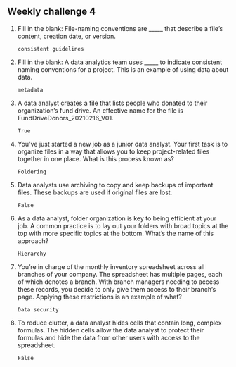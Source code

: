 ## Weekly challenge 4
1. Fill in the blank: File-naming conventions are _____ that describe a file’s content, creation date, or version.
   ```
   consistent guidelines
   ```
2. Fill in the blank: A data analytics team uses _____ to indicate consistent naming conventions for a project. This is an example of using data about data.
   ```
   metadata
   ```
3. A data analyst creates a file that lists people who donated to their organization’s fund drive. An effective name for the file is FundDriveDonors_20210216_V01. 
   ```
   True
   ```
4. You’ve just started a new job as a junior data analyst. Your first task is to organize files in a way that allows you to keep project-related files together in one place. What is this process known as?
   ```
   Foldering
   ```
5. Data analysts use archiving to copy and keep backups of important files. These backups are used if original files are lost.
   ```
   False
   ```
6. As a data analyst, folder organization is key to being efficient at your job. A common practice is to lay out your folders with broad topics at the top with more specific topics at the bottom. What’s the name of this approach?
   ```
   Hierarchy
   ```
7. You’re in charge of the monthly inventory spreadsheet across all branches of your company. The spreadsheet has multiple pages, each of which denotes a branch. With branch managers needing to access these records, you decide to only give them access to their branch’s page. Applying these restrictions is an example of what?
   ```
   Data security
   ```
8. To reduce clutter, a data analyst hides cells that contain long, complex formulas. The hidden cells allow the data analyst to protect their formulas and hide the data from other users with access to the spreadsheet.
   ```
   False
   ```

